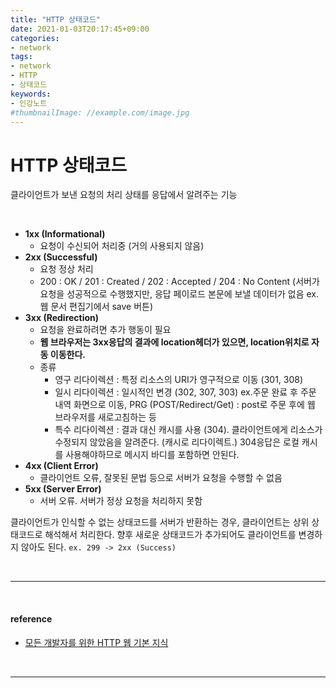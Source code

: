 ```yaml
---
title: "HTTP 상태코드"
date: 2021-01-03T20:17:45+09:00
categories:
- network
tags:
- network
- HTTP
- 상태코드
keywords:
- 인강노트
#thumbnailImage: //example.com/image.jpg
---
```


<!--more-->
# HTTP 상태코드
클라이언트가 보낸 요청의 처리 상태를 응답에서 알려주는 기능

&nbsp;

- **1xx (Informational)**
  - 요청이 수신되어 처리중 (거의 사용되지 않음)
- **2xx (Successful)**
  - 요청 정상 처리
  - 200 : OK / 201 : Created / 202 : Accepted / 204 : No Content (서버가 요청을 성공적으로 수행했지만, 응답 페이로드 본문에 보낼 데이터가 없음 ex.웹 문서 편집기에서 save 버튼)
- **3xx (Redirection)**
  - 요청을 완료하려면 추가 행동이 필요
  - **웹 브라우저는 3xx응답의 결과에 location헤더가 있으면, location위치로 자동 이동한다.**
  - 종류
    - 영구 리다이렉션 : 특정 리소스의 URI가 영구적으로 이동 (301, 308)
    - 일시 리다이렉션 : 일시적인 변경 (302, 307, 303) ex.주문 완료 후 주문 내역 화면으로 이동, PRG (POST/Redirect/Get) : post로 주문 후에 웹 브라우저를 새로고침하는 등
    - 특수 리다이렉션 : 결과 대신 캐시를 사용 (304). 클라이언트에게 리소스가 수정되지 않았음을 알려준다. (캐시로 리다이렉트.) 304응답은 로컬 캐시를 사용해야하므로 메시지 바디를 포함하면 안된다.
- **4xx (Client Error)**
  - 클라이언트 오류, 잘못된 문법 등으로 서버가 요청을 수행할 수 없음
- **5xx (Server Error)**
  - 서버 오류. 서버가 정상 요청을 처리하지 못함

클라이언트가 인식할 수 없는 상태코드를 서버가 반환하는 경우, 클라이언트는 상위 상태코드로 해석해서 처리한다. 향후 새로운 상태코드가 추가되어도 클라이언트를 변경하지 않아도 된다. `ex. 299 -> 2xx (Success)`


&nbsp;

-----

&nbsp;

#### reference
- [모든 개발자를 위한 HTTP 웹 기본 지식](https://www.inflearn.com/course/http-%EC%9B%B9-%EB%84%A4%ED%8A%B8%EC%9B%8C%ED%81%AC/dashboard)

&nbsp;

-----
